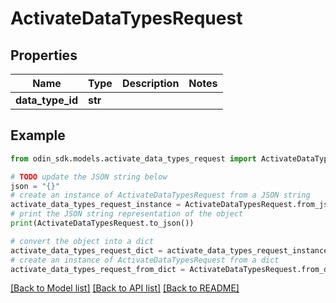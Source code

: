 # ActivateDataTypesRequest


## Properties

Name | Type | Description | Notes
------------ | ------------- | ------------- | -------------
**data_type_id** | **str** |  | 

## Example

```python
from odin_sdk.models.activate_data_types_request import ActivateDataTypesRequest

# TODO update the JSON string below
json = "{}"
# create an instance of ActivateDataTypesRequest from a JSON string
activate_data_types_request_instance = ActivateDataTypesRequest.from_json(json)
# print the JSON string representation of the object
print(ActivateDataTypesRequest.to_json())

# convert the object into a dict
activate_data_types_request_dict = activate_data_types_request_instance.to_dict()
# create an instance of ActivateDataTypesRequest from a dict
activate_data_types_request_from_dict = ActivateDataTypesRequest.from_dict(activate_data_types_request_dict)
```
[[Back to Model list]](../README.md#documentation-for-models) [[Back to API list]](../README.md#documentation-for-api-endpoints) [[Back to README]](../README.md)


